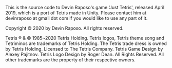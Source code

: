 This is the source code to Devin Raposo's game 'Just Tetris', released April 2019, which is a port of Tetris made in Unity. Please contact him at devinraposo at gmail dot com if you would like to use any part of it.

Copyright © 2020 by Devin Raposo. All rights reserved.

Tetris ® & © 1985~2020 Tetris Holding.
Tetris logos, Tetris theme song and Tetriminos are trademarks of Tetris Holding.
The Tetris trade dress is owned by Tetris Holding. Licensed to The Tetris Company.
Tetris Game Design by Alexey Pajitnov.
Tetris Logo Design by Roger Dean.
All Rights Reserved.
All other trademarks are the property of their respective owners.
